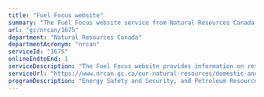 ```yaml
---
title: "Fuel Focus website"
summary: "The Fuel Focus website service from Natural Resources Canada is available end-to-end online, according to the GC Service Inventory."
url: "gc/nrcan/1675"
department: "Natural Resources Canada"
departmentAcronym: "nrcan"
serviceId: "1675"
onlineEndtoEnd: 1
serviceDescription: "The Fuel Focus website provides information on retail and wholesale prices for a range of petroleum products including gasoline, diesel, furnace oil and propane.  The data published by Natural Resources Canada (NRCan) is unique in that it is the only weekly Canadian survey that identifies petroleum product prices excluding taxes. The data is collected from across the country with over 60 different cities included in the survey. In addition to the data, a bi-weekly publication, providing analysis of the data is prepared and posted to the website."
serviceUrl: "https://www.nrcan.gc.ca/our-natural-resources/domestic-and-international-markets/transportation-fuel-prices/4593"
programDescription: "Energy Safety and Security, and Petroleum Resources"
---
```

